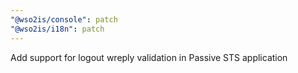 ```yaml
---
"@wso2is/console": patch
"@wso2is/i18n": patch
---
```


Add support for logout wreply validation in Passive STS application
